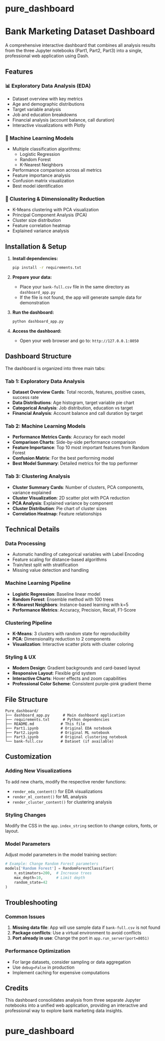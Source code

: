 # pure_dashboard

# Bank Marketing Dataset Dashboard

A comprehensive interactive dashboard that combines all analysis results from the three Jupyter notebooks (Part1, Part2, Part3) into a single, professional web application using Dash.

## Features

### 📊 Exploratory Data Analysis (EDA)
- Dataset overview with key metrics
- Age and demographic distributions
- Target variable analysis
- Job and education breakdowns
- Financial analysis (account balance, call duration)
- Interactive visualizations with Plotly

### 🤖 Machine Learning Models
- Multiple classification algorithms:
  - Logistic Regression
  - Random Forest
  - K-Nearest Neighbors
- Performance comparison across all metrics
- Feature importance analysis
- Confusion matrix visualization
- Best model identification

### 🎯 Clustering & Dimensionality Reduction
- K-Means clustering with PCA visualization
- Principal Component Analysis (PCA)
- Cluster size distribution
- Feature correlation heatmap
- Explained variance analysis

## Installation & Setup

1. **Install dependencies:**
   ```bash
   pip install -r requirements.txt
   ```

2. **Prepare your data:**
   - Place your `bank-full.csv` file in the same directory as `dashboard_app.py`
   - If the file is not found, the app will generate sample data for demonstration

3. **Run the dashboard:**
   ```bash
   python dashboard_app.py
   ```

4. **Access the dashboard:**
   - Open your web browser and go to: `http://127.0.0.1:8050`

## Dashboard Structure

The dashboard is organized into three main tabs:

### Tab 1: Exploratory Data Analysis
- **Dataset Overview Cards**: Total records, features, positive cases, success rate
- **Data Distributions**: Age histogram, target variable pie chart
- **Categorical Analysis**: Job distribution, education vs target
- **Financial Analysis**: Account balance and call duration by target

### Tab 2: Machine Learning Models
- **Performance Metrics Cards**: Accuracy for each model
- **Comparison Charts**: Side-by-side performance comparison
- **Feature Importance**: Top 10 most important features from Random Forest
- **Confusion Matrix**: For the best performing model
- **Best Model Summary**: Detailed metrics for the top performer

### Tab 3: Clustering Analysis
- **Cluster Summary Cards**: Number of clusters, PCA components, variance explained
- **Cluster Visualization**: 2D scatter plot with PCA reduction
- **PCA Analysis**: Explained variance by component
- **Cluster Distribution**: Pie chart of cluster sizes
- **Correlation Heatmap**: Feature relationships

## Technical Details

### Data Processing
- Automatic handling of categorical variables with Label Encoding
- Feature scaling for distance-based algorithms
- Train/test split with stratification
- Missing value detection and handling

### Machine Learning Pipeline
- **Logistic Regression**: Baseline linear model
- **Random Forest**: Ensemble method with 100 trees
- **K-Nearest Neighbors**: Instance-based learning with k=5
- **Performance Metrics**: Accuracy, Precision, Recall, F1-Score

### Clustering Pipeline
- **K-Means**: 3 clusters with random state for reproducibility
- **PCA**: Dimensionality reduction to 2 components
- **Visualization**: Interactive scatter plots with cluster coloring

### Styling & UX
- **Modern Design**: Gradient backgrounds and card-based layout
- **Responsive Layout**: Flexible grid system
- **Interactive Charts**: Hover effects and zoom capabilities
- **Professional Color Scheme**: Consistent purple-pink gradient theme

## File Structure
```
Pure_dashboard/
├── dashboard_app.py      # Main dashboard application
├── requirements.txt      # Python dependencies
├── README.md            # This file
├── Part1.ipynb          # Original EDA notebook
├── Part2.ipynb          # Original ML notebook
├── Part3.ipynb          # Original clustering notebook
└── bank-full.csv        # Dataset (if available)
```

## Customization

### Adding New Visualizations
To add new charts, modify the respective render functions:
- `render_eda_content()` for EDA visualizations
- `render_ml_content()` for ML analysis
- `render_cluster_content()` for clustering analysis

### Styling Changes
Modify the CSS in the `app.index_string` section to change colors, fonts, or layout.

### Model Parameters
Adjust model parameters in the model training section:
```python
# Example: Change Random Forest parameters
models['Random Forest'] = RandomForestClassifier(
    n_estimators=200,  # Increase trees
    max_depth=10,      # Limit depth
    random_state=42
)
```

## Troubleshooting

### Common Issues
1. **Missing data file**: App will use sample data if `bank-full.csv` is not found
2. **Package conflicts**: Use a virtual environment to avoid conflicts
3. **Port already in use**: Change the port in `app.run_server(port=8051)`

### Performance Optimization
- For large datasets, consider sampling or data aggregation
- Use `debug=False` in production
- Implement caching for expensive computations

## Credits

This dashboard consolidates analysis from three separate Jupyter notebooks into a unified web application, providing an interactive and professional way to explore bank marketing data insights.
# pure_dashboard
